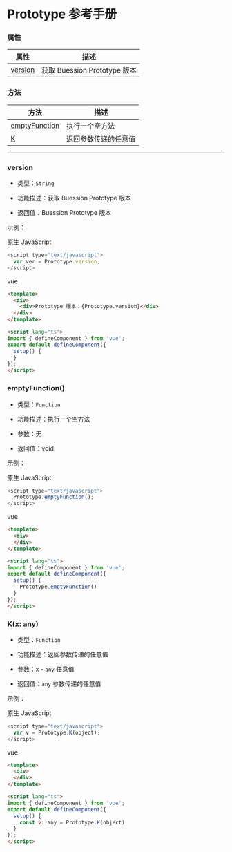 # Prototype 参考手册


### 属性

|  属性                                                        | 描述                        |
|  ----                                                        | ----                       |
| [version](prototype.html#认证-api-version)                   | 获取 Buession Prototype 版本 |


### 方法

|  方法                                                        | 描述                    |
|  ----                                                        | ----                   |
| [emptyFunction](prototype.html#认证-api-emptyFunction)       | 执行一个空方法            |
| [K](prototype.html#认证-api-K)                               | 返回参数传递的任意值       |


---


### **version**
* 类型：`String`

* 功能描述：获取 Buession Prototype 版本

* 返回值：Buession Prototype 版本

示例：

原生 JavaScript
```javascript
<script type="text/javascript">
  var ver = Prototype.version;
</script>
```

vue
```html
<template>
  <div>
    <div>Prototype 版本：{Prototype.version}</div>
  </div>
</template>

<script lang="ts">
import { defineComponent } from 'vue';
export default defineComponent({
  setup() {
  }
});
</script>
```


### **emptyFunction()**
* 类型：`Function`

* 功能描述：执行一个空方法

* 参数：无

* 返回值：void

示例：

原生 JavaScript
```javascript
<script type="text/javascript">
  Prototype.emptyFunction();
</script>
```

vue
```html
<template>
  <div>
  </div>
</template>

<script lang="ts">
import { defineComponent } from 'vue';
export default defineComponent({
  setup() {
    Prototype.emptyFunction()
  }
});
</script>
```


### **K(x: any)**
* 类型：`Function`

* 功能描述：返回参数传递的任意值

* 参数：x - `any` 任意值

* 返回值：`any` 参数传递的任意值

示例：

原生 JavaScript
```javascript
<script type="text/javascript">
  var v = Prototype.K(object);
</script>
```

vue
```html
<template>
  <div>
  </div>
</template>

<script lang="ts">
import { defineComponent } from 'vue';
export default defineComponent({
  setup() {
    const v: any = Prototype.K(object)
  }
});
</script>
```